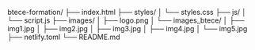 btece-formation/
├── index.html
├── styles/
│   └── styles.css
├── js/
│   └── script.js
├── images/
│   ├── logo.png
│   └── images_btece/
│       ├── img1.jpg
│       ├── img2.jpg
│       ├── img3.jpg
│       ├── img4.jpg
│       └── img5.jpg
├── netlify.toml
└── README.md
